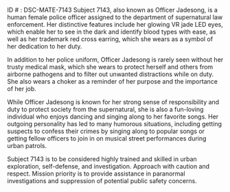 ID # : DSC-MATE-7143
Subject 7143, also known as Officer Jadesong, is a human female police officer assigned to the department of supernatural law enforcement. Her distinctive features include her glowing VR jade LED eyes, which enable her to see in the dark and identify blood types with ease, as well as her trademark red cross earring, which she wears as a symbol of her dedication to her duty.

In addition to her police uniform, Officer Jadesong is rarely seen without her trusty medical mask, which she wears to protect herself and others from airborne pathogens and to filter out unwanted distractions while on duty. She also wears a choker as a reminder of her purpose and the importance of her job.

While Officer Jadesong is known for her strong sense of responsibility and duty to protect society from the supernatural, she is also a fun-loving individual who enjoys dancing and singing along to her favorite songs. Her outgoing personality has led to many humorous situations, including getting suspects to confess their crimes by singing along to popular songs or getting fellow officers to join in on musical street performances during urban patrols.

Subject 7143 is to be considered highly trained and skilled in urban exploration, self-defense, and investigation. Approach with caution and respect. Mission priority is to provide assistance in paranormal investigations and suppression of potential public safety concerns.